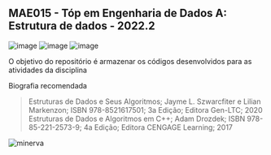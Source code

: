 ## MAE015 - Tóp em Engenharia de Dados A: Estrutura de dados - 2022.2

![image](https://img.shields.io/badge/C-00599C?style=for-the-badge&logo=c&logoColor=white)
![image](https://img.shields.io/badge/C%2B%2B-00599C?style=for-the-badge&logo=c%2B%2B&logoColor=white)
![image](https://img.shields.io/badge/Python-3776AB?style=for-the-badge&logo=python&logoColor=white)

O objetivo do repositório é armazenar os códigos desenvolvidos para as atividades da disciplina
  
Biografia recomendada
 > Estruturas de Dados e Seus Algoritmos; Jayme L. Szwarcfiter e Lilian Markenzon; ISBN 978-8521617501; 3a Edição; Editora Gen-LTC; 2020
 > Estruturas de Dados e Algoritmos em C++; Adam Drozdek; ISBN 978-85-221-2573-9; 4a Edição; Editora CENGAGE Learning; 2017
 
![minerva](https://ufrj.br/wp-content/uploads/2022/01/marca-ufrj-horizontal-completa-positiva.png)
